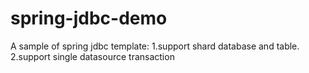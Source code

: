 # spring-jdbc-demo
A sample of spring jdbc template:
1.support shard database and table.
2.support single datasource transaction
